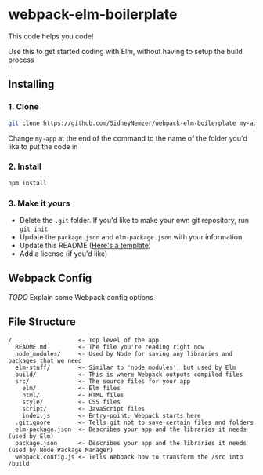 # webpack-elm-boilerplate

This code helps you code!

Use this to get started coding with Elm, without having to setup the build process

## Installing

### 1. Clone

```bash
git clone https://github.com/SidneyNemzer/webpack-elm-boilerplate my-app
```

Change `my-app` at the end of the command to the name of the folder you'd like to put the code in

### 2. Install

```bash
npm install
```

### 3. Make it yours

* Delete the `.git` folder. If you'd like to make your own git repository, run `git init`
* Update the `package.json` and `elm-package.json` with your information
* Update this README ([Here's a template](https://github.com/jehna/readme-best-practices/blob/master/README-default.md))
* Add a license (if you'd like)

## Webpack Config

*TODO* Explain some Webpack config options

## File Structure

```
/                   <- Top level of the app
  README.md         <- The file you're reading right now
  node_modules/     <- Used by Node for saving any libraries and packages that we need
  elm-stuff/        <- Similar to 'node_modules', but used by Elm
  build/            <- This is where Webpack outputs compiled files
  src/              <- The source files for your app
    elm/            <- Elm files
    html/           <- HTML files
    style/          <- CSS files
    script/         <- JavaScript files
    index.js        <- Entry-point; Webpack starts here
  .gitignore        <- Tells git not to save certain files and folders
  elm-package.json  <- Describes your app and the libraries it needs (used by Elm)
  package.json      <- Describes your app and the libraries it needs (used by Node Package Manager)
  webpack.config.js <- Tells Webpack how to transform the /src into /build

```
